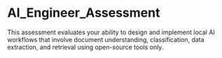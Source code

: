 # AI_Engineer_Assessment
This assessment evaluates your ability to design and implement local AI workflows that involve document understanding, classification, data extraction, and retrieval using open-source tools only.

